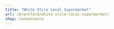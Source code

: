 ```yaml
---
title: "White Stile Local Supermarket"
url: /brentford/white-stile-local-supermarket/
shop: convenience
---
```

